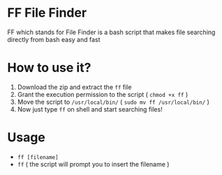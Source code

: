 # FF File Finder
FF which stands for File Finder is a bash script that makes file searching directly from bash easy and fast

# How to use it?
1. Download the zip and extract the `ff` file
2. Grant the execution permission to the script ( `chmod +x ff` )
3. Move the script to `/usr/local/bin/` ( `sudo mv ff /usr/local/bin/` )
4. Now just type `ff` on shell and start searching files!

# Usage
- `ff [filename]`
- `ff` ( the script will prompt you to insert the filename ) 
